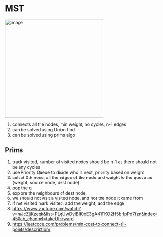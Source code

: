 
# MST
<img width="322" alt="image" src="https://github.com/user-attachments/assets/12560efc-1efa-45ae-8e58-6f6563d3e7f4">

1. connects all the nodes, min weight, no cycles, n-1 edges
2. can be solved using Union find
3. can be solved using prims algo

## Prims
1. track visited, number of visited nodes should be n-1 as there should not be any cycles
2. use Priority Queue to dicide who is next, priority based on weight
3. select 0th node, all the edges of the node and weight to the queue as (weight, source node, dest node)
4. pop the q
5. explore the neighbours of dest node,
6. we should not visit a visited node, and not the node it came from
7. if not visited mark visited, add the weight, add the edge
8. https://www.youtube.com/watch?v=mJcZjjKzeqk&list=PLgUwDviBIf0oE3gA41TKO2H5bHpPd7fzn&index=45&ab_channel=takeUforward
9. https://leetcode.com/problems/min-cost-to-connect-all-points/description/
